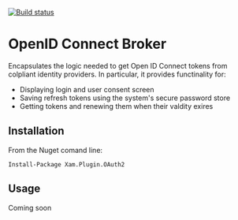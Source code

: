 [![Build status](https://ci.appveyor.com/api/projects/status/yhhaem05r4l0kdqv?svg=true)](https://ci.appveyor.com/project/Aftnet/oauth2plugin)

# OpenID Connect Broker

Encapsulates the logic needed to get Open ID Connect tokens from colpliant identity providers.
In particular, it provides functinality for:

- Displaying login and user consent screen
- Saving refresh tokens using the system's secure password store
- Getting tokens and renewing them when their valdity exires

## Installation

From the Nuget comand line:

```
Install-Package Xam.Plugin.OAuth2
```

## Usage

Coming soon